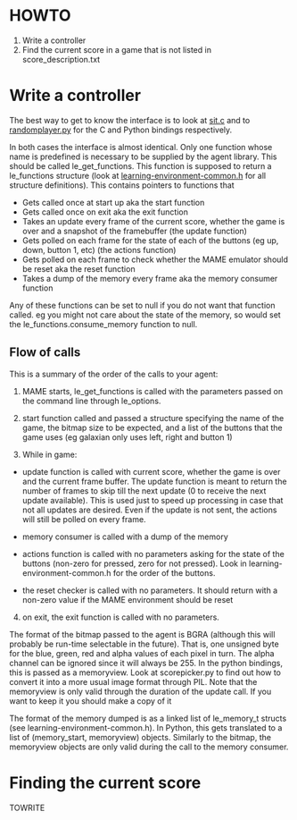 # **HOWTO** #

1. Write a controller
2. Find the current score in a game that is not listed in score_description.txt


Write a controller
==================

The best way to get to know the interface is to look at [sit.c](example_agents/sit.c) and to
[randomplayer.py](example_agents/randomplayer.py) for the C and Python bindings respectively.

In both cases the interface is almost identical.  Only one function
whose name is predefined is necessary to be supplied by the agent
library. This should be called le_get_functions. This function is supposed to 
return a
le_functions structure (look at [learning-environment-common.h](learning-environment-common.h)
for all structure definitions). This contains pointers to functions that

* Gets called once at start up aka the start function
* Gets called once on exit aka the exit function
* Takes an update every frame of the current score, whether the game is over and 
  a snapshot of the framebuffer (the update function)
* Gets polled on each frame for the state of each of the buttons (eg up, down, button 1, etc)
  (the actions function)
* Gets polled on each frame to check whether the MAME emulator should be reset aka the reset function
* Takes a dump of the memory every frame aka the memory consumer function

Any of these functions can be set to null if you do not want that function called. eg you might not care
about the state of the memory, so would set the le_functions.consume_memory function to null.

Flow of calls
-------------

This is a summary of the order of the calls to your agent:

1. MAME starts, le_get_functions is called with the parameters passed on the 
command line through le_options.

2. start function called and passed a structure specifying the name
of the game, the bitmap size to be expected, and a list of the buttons
that the game uses (eg galaxian only uses left, right and button 1)

3. While in game:
  * update function is called with current score, whether the game is over
  and the current frame buffer.  The update function is meant to return the number of
  frames to skip till the next update (0 to receive the next
  update available). This is used just to speed up processing in
  case that not all updates are desired.  Even if the update is
  not sent, the actions will still be polled on every frame.

  * memory consumer is called with a dump of the memory

  * actions function is called with no parameters asking for the
  state of the buttons (non-zero for pressed, zero for not
  pressed). Look in learning-environment-common.h for the order of the buttons.  

  * the reset checker is called with no parameters. It should return with a non-zero
  value if the MAME environment should be reset

4. on exit, the exit function is called with no parameters.


The format of the bitmap passed to the agent is BGRA (although this
will probably be run-time selectable in the future).  That is, one
unsigned byte for the blue, green, red and alpha values of each pixel
in turn.  The alpha channel can be ignored since it will always be
255. In the python bindings, this is passed as a memoryview.  Look at
scorepicker.py to find out how to convert it into a more usual image format
through PIL. Note that the memoryview is only valid through the duration 
of the update call. If you want to keep it you should make a copy of it

The format of the memory dumped is as a linked list of le_memory_t structs (see 
learning-environment-common.h). In Python, this gets translated to a list of 
(memory_start, memoryview) objects. Similarly to the bitmap, the memoryview 
objects are only valid during the call to the memory consumer.


Finding the current score
=========================

TOWRITE
